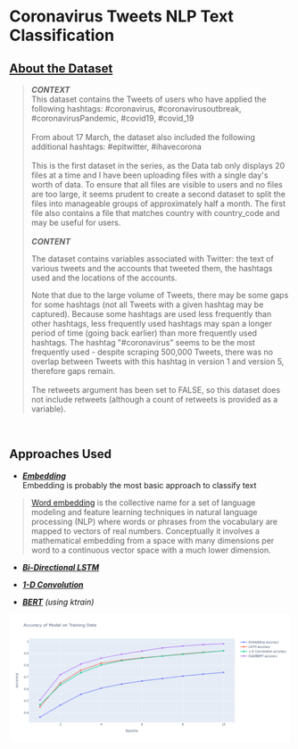 # Coronavirus Tweets NLP Text Classification

## [About the Dataset](https://www.kaggle.com/smid80/coronavirus-covid19-tweets)
> ***CONTEXT*** <br>
> This dataset contains the Tweets of users who have applied the following hashtags: #coronavirus, #coronavirusoutbreak, #coronavirusPandemic, #covid19, #covid_19<br><br>From about 17 March, the dataset also included the following additional hashtags: #epitwitter, #ihavecorona<br><br>This is the first dataset in the series, as the Data tab only displays 20 files at a time and I have been uploading files with a single day's worth of data. To ensure that all files are visible to users and no files are too large, it seems prudent to create a second dataset to split the files into manageable groups of approximately half a month. The first file also contains a file that matches country with country_code and may be useful for users.<br><br>
> ***CONTENT***<p>The dataset contains variables associated with Twitter: the text of various tweets and the accounts that tweeted them, the hashtags used and the locations of the accounts.</p>Note that due to the large volume of Tweets, there may be some gaps for some hashtags (not all Tweets with a given hashtag may be captured). Because some hashtags are used less frequently than other hashtags, less frequently used hashtags may span a longer period of time (going back earlier) than more frequently used hashtags. The hashtag "#coronavirus" seems to be the most frequently used - despite scraping 500,000 Tweets, there was no overlap between Tweets with this hashtag in version 1 and version 5, therefore gaps remain.<br><br>The retweets argument has been set to FALSE, so this dataset does not include retweets (although a count of retweets is provided as a variable).
<br>

## Approaches Used 

- ***[Embedding](https://github.com/saatweek/Coronavirus_tweets_NLP_Text_Classification/blob/master/Corona_Tweets_Classification_(Embedding).ipynb)***<br>Embedding is probably the most basic approach to classify text
>[Word embedding](https://en.wikipedia.org/wiki/Word_embedding) is the collective name for a set of language modeling and feature learning techniques in natural language processing (NLP) where words or phrases from the vocabulary are mapped to vectors of real numbers. Conceptually it involves a mathematical embedding from a space with many dimensions per word to a continuous vector space with a much lower dimension.

- ***[Bi-Directional LSTM](https://github.com/saatweek/Coronavirus_tweets_NLP_Text_Classification/blob/master/Corona_Tweets_Classification_(LSTM).ipynb)***

- ***[1-D Convolution](https://github.com/saatweek/Coronavirus_tweets_NLP_Text_Classification/blob/master/Corona_Tweets_Classification_(1D_Convolutions).ipynb)***

- ***[BERT](https://github.com/saatweek/Coronavirus_tweets_NLP_Text_Classification/blob/master/Corona_Tweets_Classification_(BERT).ipynb)*** *(using ktrain)*

![Accuracy Comparison](https://github.com/saatweek/Coronavirus_tweets_NLP_Text_Classification/blob/master/newplot.png)
